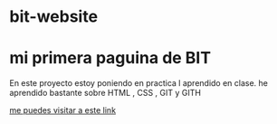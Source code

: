 # bit-website
# mi primera paguina de BIT

En este proyecto estoy poniendo en practica l aprendido en clase. he aprendido bastante sobre HTML , CSS , GIT y GITH

[me puedes visitar a este link](https://github.com/sebastianwebb5)
